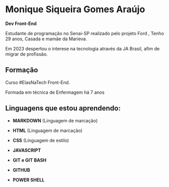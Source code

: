 # Monique Siqueira Gomes Araújo

**Dev Front-End**

Estudante de programação no Senai-SP realizado pelo projeto Ford <Enter>, Tenho 29 anos, Casada e mamãe da Marieva.


Em 2023 despertou o interese na tecnologia através da JA Brasil, afim de migrar de profissão.



## Formação

Curso #ElasNaTech Front-End.

Formada em técnica de Enfermagem há 7 anos


## Linguagens que estou aprendendo:


* **MARKDOWN** (Linguagem de marcação)

* **HTML** (Linguagem de marcação)

* **CSS** (Linguagem de estilo)

* **JAVASCRIPT**

* **GIT e GIT BASH**

* **GITHUB**

* **POWER SHELL**










<!--
**Moasiqueira/Moasiqueira** is a ✨ _special_ ✨ repository because its `README.md` (this file) appears on your GitHub profile.

Here are some ideas to get you started:

- 🔭 Estudando na Instituição Senai-SP ...
- 🌱 HTML, CSS, JAVASCRIPT, PHYTON.
- 👯  ...
- 🤔 I’m looking for help with ...
- 💬 Ask me about ...
- 📫 How to reach me: ...
- 😄 Pronouns: ...
- ⚡ Fun fact: ...
-->

